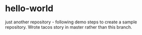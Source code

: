 # hello-world
just another repository - following demo steps to create a sample repository.
Wrote tacos story in master rather than this branch.

